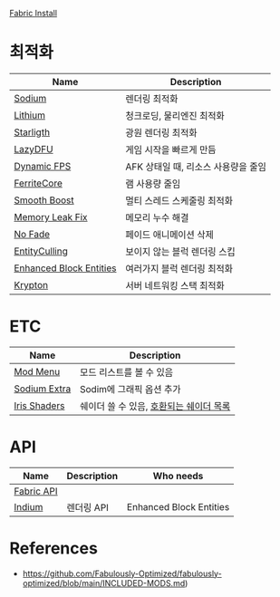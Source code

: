 [Fabric Install](https://fabricmc.net/)

# 최적화
| Name                                                       | Description                         |
| ---------------------------------------------------------- | ----------------------------------- |
| [Sodium](https://modrinth.com/mod/sodium)                  | 렌더링 최적화                       |
| [Lithium](https://modrinth.com/mod/lithium)                | 청크로딩, 물리엔진 최적화           |
| [Starligth](https://modrinth.com/mod/starlight)            | 광원 렌더링 최적화                  |
| [LazyDFU](https://modrinth.com/mod/lazydfu)                | 게임 시작을 빠르게 만듬             |
| [Dynamic FPS](https://modrinth.com/mod/dynamic-fps)        | AFK 상태일 때, 리소스 사용량을 줄임 |
| [FerriteCore](https://modrinth.com/mod/ferrite-core)       | 램 사용량 줄임                      |
| [Smooth Boost](https://modrinth.com/mod/smoothboot-fabric) | 멀티 스레드 스케줄링 최적화         |
| [Memory Leak Fix](https://modrinth.com/mod/memoryleakfix)  | 메모리 누수 해결                    |
| [No Fade](https://modrinth.com/mod/no-fade)                | 페이드 애니메이션 삭제              |
| [EntityCulling](https://modrinth.com/mod/entityculling)    | 보이지 않는 블럭 렌더링 스킵        |
| [Enhanced Block Entities](https://modrinth.com/mod/ebe)    | 여러가지 블럭 렌더링 최적화         |
| [Krypton](https://github.com/astei/krypton)                | 서버 네트워킹 스택 최적화           | 

# ETC
| Name                                                  | Description                                                                                                        |
| ----------------------------------------------------- | ------------------------------------------------------------------------------------------------------------------ |
| [Mod Menu](https://modrinth.com/mod/modmenu)          | 모드 리스트를 볼 수 있음                                                                                           |
| [Sodium Extra](https://modrinth.com/mod/sodium-extra) | Sodim에 그래픽 옵션 추가                                                                                           |
| [Iris Shaders](https://modrinth.com/mod/iris)         | 쉐이더 쓸 수 있음, [호환되는 쉐이더 목록](https://github.com/IrisShaders/Iris/blob/trunk/docs/supportedshaders.md) | 
# API
| Name                                              | Description | Who needs               |
| ------------------------------------------------- | ----------- | ----------------------- |
| [Fabric API](https://modrinth.com/mod/fabric-api) |             |                         | 
| [Indium](https://modrinth.com/mod/indium)         | 렌더링 API  | Enhanced Block Entities |



# References
- https://github.com/Fabulously-Optimized/fabulously-optimized/blob/main/INCLUDED-MODS.md)